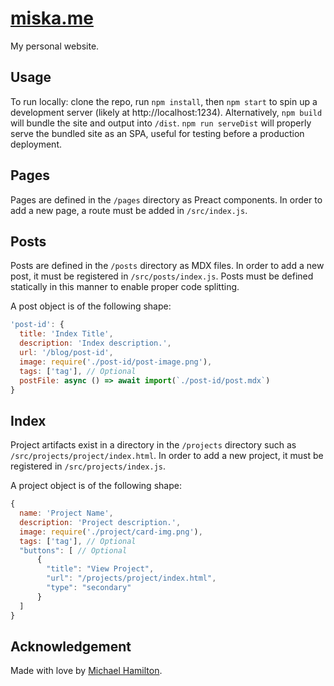 # [miska.me](http://miska.me)

My personal website.

## Usage
To run locally: clone the repo, run `npm install`, then `npm start` to spin up a development server (likely at http://localhost:1234).
Alternatively, `npm build` will bundle the site and output into `/dist`.
`npm run serveDist` will properly serve the bundled site as an SPA, useful for testing before a production deployment. 

## Pages
Pages are defined in the `/pages` directory as Preact components.
In order to add a new page, a route must be added in `/src/index.js`. 

## Posts
Posts are defined in the `/posts` directory as MDX files.
In order to add a new post, it must be registered in `/src/posts/index.js`.
Posts must be defined statically in this manner to enable proper code splitting.

A post object is of the following shape:

```javascript
'post-id': {
  title: 'Index Title',
  description: 'Index description.',
  url: '/blog/post-id',
  image: require('./post-id/post-image.png'),
  tags: ['tag'], // Optional
  postFile: async () => await import(`./post-id/post.mdx`)
}
```

## Index
Project artifacts exist in a directory in the `/projects` directory such as `/src/projects/project/index.html`.
In order to add a new project, it must be registered in `/src/projects/index.js`.

A project object is of the following shape:

```javascript
{
  name: 'Project Name',
  description: 'Project description.',
  image: require('./project/card-img.png'),
  tags: ['tag'], // Optional
  "buttons": [ // Optional
      {
        "title": "View Project",
        "url": "/projects/project/index.html",
        "type": "secondary"
      }
  ]
}
```

## Acknowledgement
Made with love by [Michael Hamilton](https://miska.me).
